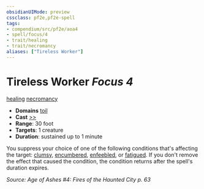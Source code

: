 ```yaml
---
obsidianUIMode: preview
cssclass: pf2e,pf2e-spell
tags:
- compendium/src/pf2e/aoa4
- spell/focus/4
- trait/healing
- trait/necromancy
aliases: ["Tireless Worker"]
---
```

# Tireless Worker *Focus 4*   
[healing](healing.md "Healing Effect Trait")  [necromancy](necromancy.md "Necromancy School Trait")  

- **Domains** [toil](Reference/Compendium/Setting/domains.md#Toil)
- **Cast** [>>](chapter-9-playing-the-game.md#Actions "Two-Action") 
- **Range**: 30 foot
- **Targets**: 1 creature
- **Duration**: sustained up to 1 minute

You suppress your choice of one of the following conditions that's affecting the target: [clumsy](conditions.md#Clumsy), [encumbered](conditions.md#Encumbered), [enfeebled](conditions.md#Enfeebled), or [fatigued](conditions.md#Fatigued). If you don't remove the effect that caused the condition, the condition returns after the spell's duration expires.

*Source: Age of Ashes #4: Fires of the Haunted City p. 63*